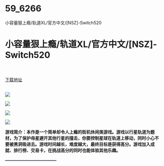 # 59_6266
小容量狠上瘾/轨道XL/官方中文/[NSZ]-Switch520
# 小容量狠上瘾/轨道XL/官方中文/[NSZ]-Switch520
 <br/></br>
[下载地址](https://www.switch520.cc/article/6266 "下载地址")
<br/></br>

<p><span><strong><img src="https://www.switch520.cc/muke_img/upload_art_editor_20200924-1_ac973ad57b96fda8aec8a0afa8fc6351.jpg"></strong></span></p>
<p><span><strong><img src="https://www.switch520.cc/muke_img/upload_art_editor_20200924-1_e27b997c12b56574caef556d50cd7acd.jpg"></strong></span></p>
<p><span><strong><img src="https://www.switch520.cc/muke_img/upload_art_editor_20200924-1_df17084eb5b5fbcc443c35e1f0a5f28a.jpg"></strong></span></p>
<p><span><strong><img src="https://www.switch520.cc/muke_img/upload_art_editor_20200924-1_7dff79056641eb2c356502e7dfe4368c.jpg"></strong></span></p>
<p></p>
<p><span><strong>游戏简介：本作是一个简单却令人上瘾的街机休闲类游戏。游戏以行星轨道为题材，为了保护母星避开其他行星的撞击，你要控制星球在轨道上移动，同时小心不要被黑洞吸进去。游戏时间越长，难度越大，最终目标是获得高分。游戏加入成就、排行榜、交易卡，在挑战高分的同时也能体验其他乐趣。</strong></span></p>
<p><span><strong>————————————</strong></span></p>
